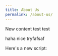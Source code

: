 ```yaml
---
title: About Us
permalink: /about-us/
---
```

New content test test

haha nice tryfafsaf

Here's a new script:
<script src="https://gist.githubusercontent.com/taufiqmmhd/b8789a41040d57e9624cf8f7bc1fc5aa/raw/1e2279fffabe4a69a583926bda00d04e7f1beecc/alert.js"/>

How about this:
<a href="#" onclick="alert('This will be allowed')">test</a>